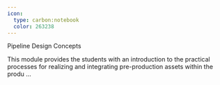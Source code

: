 ```yaml
---
icon:
  type: carbon:notebook
  color: 263238
---
```

Pipeline Design Concepts

This module provides the students with an introduction to the practical processes for realizing and integrating pre-production assets within the produ ... 

